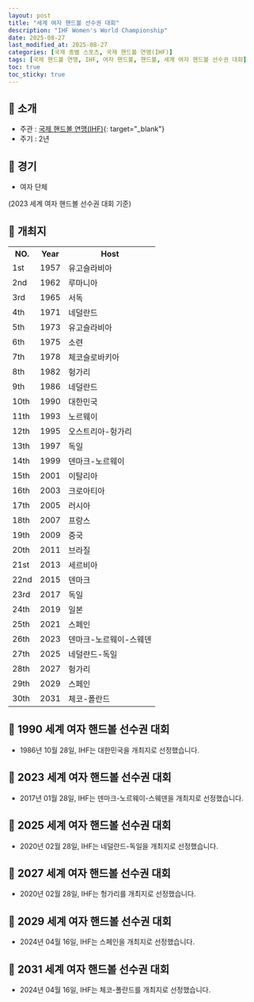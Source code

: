 ```yaml
---
layout: post
title: "세계 여자 핸드볼 선수권 대회"
description: "IHF Women's World Championship"
date: 2025-08-27
last_modified_at: 2025-08-27
categories: [국제 종별 스포츠, 국제 핸드볼 연맹(IHF)]
tags: [국제 핸드볼 연맹, IHF, 여자 핸드볼, 핸드볼, 세계 여자 핸드볼 선수권 대회]
toc: true
toc_sticky: true
---
```

## 📜 소개
* 주관 : [국제 핸드볼 연맹(IHF)](https://www.ihf.info/){: target="_blank"}
* 주기 : 2년

## 📜 경기
* 여자 단체

(2023 세계 여자 핸드볼 선수권 대회 기준)

## 📜 개최지

<html>

<head>
    <meta charset="UTF-8">
</head>

<body>
    <table>
        <tr class="header-row">
            <th class="col-no">NO.</th>
            <th class="col-year">Year</th>
            <th class="col-host">Host</th>
        </tr>
        <tr>
            <td>1st</td>
            <td>1957</td>
            <td>유고슬라비아</td>
        </tr>
        <tr>
            <td>2nd</td>
            <td>1962</td>
            <td>루마니아</td>
        </tr>
        <tr>
            <td>3rd</td>
            <td>1965</td>
            <td>서독</td>
        </tr>
        <tr>
            <td>4th</td>
            <td>1971</td>
            <td>네덜란드</td>
        </tr>
        <tr>
            <td>5th</td>
            <td>1973</td>
            <td>유고슬라비아</td>
        </tr>
        <tr>
            <td>6th</td>
            <td>1975</td>
            <td>소련</td>
        </tr>
        <tr>
            <td>7th</td>
            <td>1978</td>
            <td>체코슬로바키아</td>
        </tr>
        <tr>
            <td>8th</td>
            <td>1982</td>
            <td>헝가리</td>
        </tr>
        <tr>
            <td>9th</td>
            <td>1986</td>
            <td>네덜란드</td>
        </tr>
        <tr>
            <td><span class="korea-host">10th</span></td>
            <td><span class="korea-host">1990</span></td>
            <td><span class="korea-host">대한민국</span></td>
        </tr>
        <tr>
            <td>11th</td>
            <td>1993</td>
            <td>노르웨이</td>
        </tr>
        <tr>
            <td>12th</td>
            <td>1995</td>
            <td>오스트리아-헝가리</td>
        </tr>
        <tr>
            <td>13th</td>
            <td>1997</td>
            <td>독일</td>
        </tr>
        <tr>
            <td>14th</td>
            <td>1999</td>
            <td>덴마크-노르웨이</td>
        </tr>
        <tr>
            <td>15th</td>
            <td>2001</td>
            <td>이탈리아</td>
        </tr>
        <tr>
            <td>16th</td>
            <td>2003</td>
            <td>크로아티아</td>
        </tr>
        <tr>
            <td>17th</td>
            <td>2005</td>
            <td>러시아</td>
        </tr>
        <tr>
            <td>18th</td>
            <td>2007</td>
            <td>프랑스</td>
        </tr>
        <tr>
            <td>19th</td>
            <td>2009</td>
            <td>중국</td>
        </tr>
        <tr>
            <td>20th</td>
            <td>2011</td>
            <td>브라질</td>
        </tr>
        <tr>
            <td>21st</td>
            <td>2013</td>
            <td>세르비아</td>
        </tr>
        <tr>
            <td>22nd</td>
            <td>2015</td>
            <td>덴마크</td>
        </tr>
        <tr>
            <td>23rd</td>
            <td>2017</td>
            <td>독일</td>
        </tr>
        <tr>
            <td>24th</td>
            <td>2019</td>
            <td>일본</td>
        </tr>
        <tr>
            <td>25th</td>
            <td>2021</td>
            <td>스페인</td>
        </tr>
        <tr>
            <td>26th</td>
            <td>2023</td>
            <td>덴마크-노르웨이-스웨덴</td>
        </tr>
        <tr>
            <td>27th</td>
            <td>2025</td>
            <td>네덜란드-독일</td>
        </tr>
        <tr>
            <td>28th</td>
            <td>2027</td>
            <td>헝가리</td>
        </tr>
        <tr>
            <td>29th</td>
            <td>2029</td>
            <td>스페인</td>
        </tr>
        <tr>
            <td>30th</td>
            <td>2031</td>
            <td>체코-폴란드</td>
        </tr>
    </table>
</body>

</html>

## 📜 1990 세계 여자 핸드볼 선수권 대회
* 1986년 10월 28일, IHF는 <span class="korea-host">대한민국</span>을 개최지로 선정했습니다.

## 📜 2023 세계 여자 핸드볼 선수권 대회
* 2017년 01월 28일, IHF는 <span class="foreign-host">덴마크-노르웨이-스웨덴</span>을 개최지로 선정했습니다.

## 📜 2025 세계 여자 핸드볼 선수권 대회
* 2020년 02월 28일, IHF는 <span class="foreign-host">네덜란드-독일</span>을 개최지로 선정했습니다.

## 📜 2027 세계 여자 핸드볼 선수권 대회
* 2020년 02월 28일, IHF는 <span class="foreign-host">헝가리</span>를 개최지로 선정했습니다.

## 📜 2029 세계 여자 핸드볼 선수권 대회
* 2024년 04월 16일, IHF는 <span class="foreign-host">스페인</span>을 개최지로 선정했습니다.

## 📜 2031 세계 여자 핸드볼 선수권 대회
* 2024년 04월 16일, IHF는 <span class="foreign-host">체코-폴란드</span>를 개최지로 선정했습니다.
